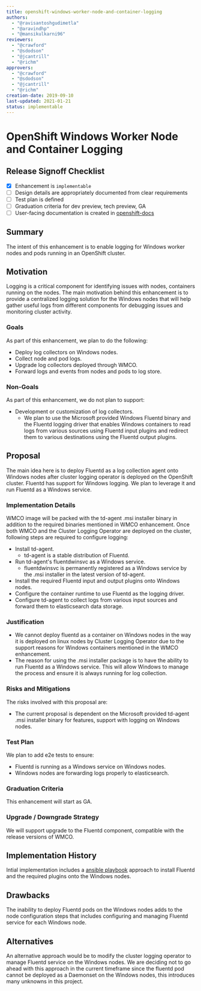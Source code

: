 ```yaml
---
title: openshift-windows-worker-node-and-container-logging
authors:
  - "@ravisantoshgudimetla"
  - "@aravindhp"
  - "@mansikulkarni96"
reviewers:
  - "@crawford"
  - "@sdodson"
  - "@jcantrill"
  - "@richm" 
approvers:
  - "@crawford"
  - "@sdodson"
  - "@jcantrill"
  - "@richm"  
creation-date: 2019-09-10
last-updated: 2021-01-21
status: implementable
---
```


# OpenShift Windows Worker Node and Container Logging

## Release Signoff Checklist

- [x] Enhancement is `implementable`
- [ ] Design details are appropriately documented from clear requirements
- [ ] Test plan is defined
- [ ] Graduation criteria for dev preview, tech preview, GA
- [ ] User-facing documentation is created in [openshift-docs](https://github.com/openshift/openshift-docs/)

## Summary

The intent of this enhancement is to enable logging for Windows worker nodes 
and pods running in an OpenShift cluster.

## Motivation

Logging is a critical component for identifying issues with nodes, containers
running on the nodes. The main motivation behind this enhancement is to provide
a centralized logging solution for the Windows nodes that will help gather useful
logs from different components for debugging issues and monitoring cluster activity.

### Goals

As part of this enhancement, we plan to do the following:
* Deploy log collectors on Windows nodes.
* Collect node and pod logs.
* Upgrade log collectors deployed through WMCO.
* Forward logs and events from nodes and pods to log store.

### Non-Goals

As part of this enhancement, we do not plan to support:
* Development or customization of log collectors.
  * We plan to use the Microsoft provided Windows Fluentd binary and the Fluentd
    logging driver that enables Windows containers to read logs from various sources
    using Fluentd input plugins and redirect them to various destinations using the 
    Fluentd output plugins.


## Proposal

The main idea here is to deploy Fluentd as a log collection agent onto Windows 
nodes after cluster logging operator is deployed on the OpenShift cluster. 
Fluentd has support for Windows logging. We plan to leverage it and run Fluentd 
as a Windows service.


### Implementation Details

WMCO image will be packed with the td-agent .msi installer binary in addition
to the required binaries mentioned in WMCO enhancement.
Once both WMCO and the Cluster Logging Operator are deployed on the cluster,
following steps are required to configure logging:
 * Install td-agent.
    * td-agent is a stable distribution of Fluentd.
 * Run td-agent's fluentdwinsvc as a Windows service.
    * fluentdwinsvc is permanently registered as a Windows service by the .msi
      installer in the latest version of td-agent.
 * Install the required Fluentd input and output plugins onto Windows nodes.
 * Configure the container runtime to use Fluentd as the logging driver.
 * Configure td-agent to collect logs from various input sources and forward 
   them to elasticsearch data storage. 

### Justification

* We cannot deploy fluentd as a container on Windows nodes in the way it is 
  deployed on linux nodes by Cluster Logging Operator due to the support 
  reasons for Windows containers mentioned in the WMCO enhancement.
* The reason for using the .msi installer package is to have the ability
  to run Fluentd as a Windows service. This will allow Windows to manage the 
  process and ensure it is always running for log collection.
  
 
### Risks and Mitigations

The risks involved with this proposal are:
* The current proposal is dependent on the Microsoft provided td-agent .msi installer
  binary for features, support with logging on Windows nodes.

### Test Plan

We plan to add e2e tests to ensure:

* Fluentd is running as a Windows service on Windows nodes.
* Windows nodes are forwarding logs properly to elasticsearch.

### Graduation Criteria

This enhancement will start as GA.

### Upgrade / Downgrade Strategy

We will support upgrade to the Fluentd component, 
compatible with the release versions of WMCO. 

## Implementation History

Intial implementation includes a [ansible playbook](https://github.com/openshift/windows-machine-config-bootstrapper/tree/0cfab036cefbe4d658b160d9ae80289ce1e1249f/tools/ansible/tasks/logging) approach to install Fluentd
and the required plugins onto the Windows nodes.

## Drawbacks

The inability to deploy Fluentd pods on the Windows nodes adds
to the node configuration steps that includes configuring and managing
Fluentd service for each Windows node.

## Alternatives

An alternative approach would be to modify the cluster logging operator to
manage Fluentd service on the Windows nodes. 
We are deciding not to go ahead with this approach in the current timeframe
since the fluentd pod cannot be deployed as a Daemonset on the Windows nodes,
this introduces many unknowns in this project.

